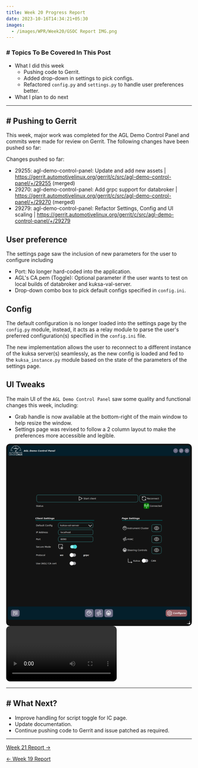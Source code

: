 ```yaml
---
title: Week 20 Progress Report
date: 2023-10-16T14:34:21+05:30
images:
  - /images/WPR/Week20/GSOC Report IMG.png
---
```

### # Topics To Be Covered In This Post
- What I did this week
	- Pushing code to Gerrit.
	- Added drop-down in settings to pick configs.
	- Refactored `config.py` and `settings.py` to handle user preferences better.
- What I plan to do next 

---

## # Pushing to Gerrit

This week, major work was completed for the AGL Demo Control Panel and commits were made for review on Gerrit. The following changes have been pushed so far:

Changes pushed so far:
- 29255: agl-demo-control-panel: Update and add new assets | https://gerrit.automotivelinux.org/gerrit/c/src/agl-demo-control-panel/+/29255 (merged)
- 29270: agl-demo-control-panel: Add grpc support for databroker | https://gerrit.automotivelinux.org/gerrit/c/src/agl-demo-control-panel/+/29270 (merged)
- 29279: agl-demo-control-panel: Refactor Settings, Config and UI scaling | https://gerrit.automotivelinux.org/gerrit/c/src/agl-demo-control-panel/+/29279

## User preference

The settings page saw the inclusion of new parameters for the user to configure including
- Port: No longer hard-coded into the application.
- AGL's CA.pem (Toggle): Optional parameter if the user wants to test on local builds of databroker and kuksa-val-server.
- Drop-down combo box to pick default configs specified in `config.ini`.
## Config

The default configuration is no longer loaded into the settings page by the `config.py` module, instead, it acts as a relay module to parse the user's preferred configuration(s) specified in the `config.ini` file. 

The new implementation allows the user to reconnect to a different instance of the kuksa server(s) seamlessly, as the new config is loaded and fed to the `kuksa_instance.py` module based on the state of the parameters of the settings page. 
## UI Tweaks

The main UI of the `AGL Demo Control Panel` saw some quality and functional changes this week, including:
- Grab handle is now available at the bottom-right of the main window to help resize the window.
- Settings page was revised to follow a 2 column layout to make the preferences more accessible and legible.

<div style="display: flex; flex-direction: column; align-items: center;">
	<img src="/images/WPR/Week20/IMG1.png"height="auto" width="100%" style="border-radius: 10px;">
</div>

<video src="/images/WPR/Week20/VID1.mp4" controls="controls" style="max-width: auto; border-radius: 10px">
</video>

---

## # What Next?

- Improve handling for script toggle for IC page.
- Update documentation.
- Continue pushing code to Gerrit and issue patched as required.

---

[Week 21 Report →](/articles/week-21)

[← Week 19 Report](/articles/week-19)
